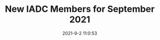 ---
"title": "New IADC Members for September 2021"
"date": "2021-9-2 11:0:53"
"feed_name": "IADC"
"feed_website": "https://www.iadc.org/"
"feed_rss": "https://www.iadc.org/feed/"
"link": "https://www.iadc.org/drillbits/new-iadc-members-for-september-2021/"
"file": "_posts/1-1-2021-96546fd470bff606173d36520590ceadedb6ead9.md"
"accident": "0"
"drilling": "0"
---